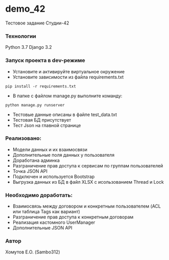 # demo_42
Тестовое задание Студии-42
### Технологии
Python 3.7
Django 3.2
### Запуск проекта в dev-режиме
- Установите и активируйте виртуальное окружение
- Установите зависимости из файла requirements.txt
```
pip install -r requirements.txt
``` 
- В папке с файлом manage.py выполните команду:
```
python manage.py runserver
```
- Тестовые данные описаны в файле test_data.txt
- Тестовая БД присутствует
- Тест Json на главной странице
### Реализовано:
- Модели данных и их взаимосвязи
- Дополнительные поля данных у пользователя
- Доработана админка
- Разграничение прав доступа к сервисам по группам пользователей
- Точка JSON API
- Подключен и используется Bootstrap
- Выгрузка данных из БД в файл XLSX с исользованием Thread и Lock
### Необходимо доработать:
- Взаимосвязь между договором и конкретным пользователем (ACL или таблица Tags как вариант)
- Разграничение прав доступа к конкретным договорам
- Реализация кастомного UserManager
- Дополнительные JSON API

### Автор
Хомутов Е.О. (Sambo312)
